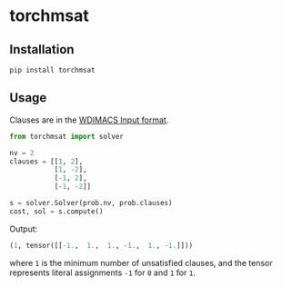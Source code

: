 # torchmsat


## Installation

`pip install torchmsat`

## Usage

Clauses are in the [WDIMACS Input format](http://www.maxhs.org/docs/wdimacs.html).

```Python
from torchmsat import solver

nv = 2
clauses = [[1, 2],
           [1, -2],
           [-1, 2],
           [-1, -2]]

s = solver.Solver(prob.nv, prob.clauses)
cost, sol = s.compute()
```

Output:

```Python
(1, tensor([[-1.,  1.,  1., -1.,  1., -1.]]))
```

where `1` is the minimum number of unsatisfied clauses, and the tensor represents literal assignments `-1` for `0` and `1` for `1`.

